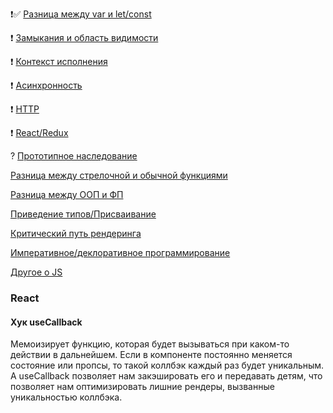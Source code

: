❗️✅ [Разница между var и let/const](./basics/let_and_const.md)

❗️ [Замыкания и область видимости](./basics/circuit.md)

❗️ [Контекст исполнения](./basics/this.md)

❗️ [Асинхронность](./basics/promise.md)

❗️ [HTTP](./basics/http_methods.md)

❗️ [React/Redux](./basics/react_redux.md)

? [Прототипное наследование](./basics/prototype_inheritance.md)

[Разница между стрелочной и обычной функциями](./basics/arrow_functions_and_ordinary.md)

[Разница между ООП и ФП](./basics/oop_or_fp.md)

[Приведение типов/Присваивание](./basics/cast_of_types.md)

[Критический путь рендеринга](./basics/critical_rendering_path.md)

[Императивное/деклоративное программирование](./basics/imperative_declarative_programming.md)

[Другое о JS](./basics/other_js.md)

### React 
#### Хук useCallback

Мемоизирует функцию, которая будет вызываться при каком-то действии в дальнейшем. Если в компоненте постоянно меняется состояние или пропсы, то такой коллбэк каждый раз будет уникальным. А useCallback позволяет нам закэшировать его и передавать детям, что позволяет нам оптимизировать лишние рендеры, вызванные уникальностью коллбэка.
